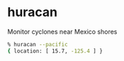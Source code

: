 # huracan

Monitor cyclones near Mexico shores

```bash
% huracan --pacific
{ location: [ 15.7, -125.4 ] }
```
